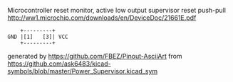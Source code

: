 Microcontroller reset monitor, active low output
supervisor reset push-pull
http://ww1.microchip.com/downloads/en/DeviceDoc/21661E.pdf


	    +---------+
	GND |[1]   [3]| VCC
	    +---------+


generated by https://github.com/FBEZ/Pinout-AsciiArt from https://github.com/ask6483/kicad-symbols/blob/master/Power_Supervisor.kicad_sym